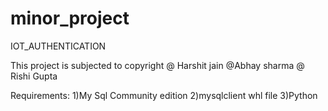 # minor_project
IOT_AUTHENTICATION



This project is subjected to copyright @ Harshit jain  @Abhay sharma @ Rishi Gupta


Requirements:
1)My Sql Community edition
2)mysqlclient whl file
3)Python
